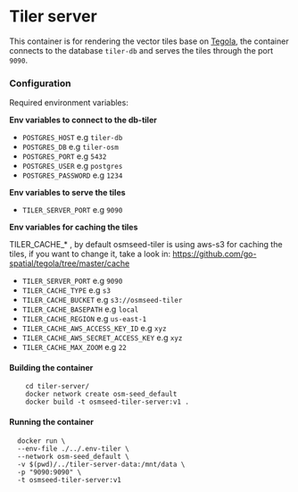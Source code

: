 # Tiler server

This container is for rendering the vector tiles base on [Tegola](https://github.com/go-spatial/tegola), the container connects to the database `tiler-db` and serves the tiles through the port `9090`.


### Configuration

Required environment variables:

 **Env variables to connect to the db-tiler**

- `POSTGRES_HOST` e.g `tiler-db`
- `POSTGRES_DB` e.g `tiler-osm`
- `POSTGRES_PORT` e.g `5432`
- `POSTGRES_USER` e.g `postgres`
- `POSTGRES_PASSWORD` e.g `1234`

**Env variables  to serve the tiles**

- `TILER_SERVER_PORT` e.g `9090`

**Env variables for caching the tiles**

TILER_CACHE_* , by default osmseed-tiler is using aws-s3 for caching the tiles, if you want to change it, take a look in: https://github.com/go-spatial/tegola/tree/master/cache

- `TILER_SERVER_PORT` e.g `9090`
- `TILER_CACHE_TYPE` e.g `s3`
- `TILER_CACHE_BUCKET` e.g `s3://osmseed-tiler`
- `TILER_CACHE_BASEPATH` e.g `local`
- `TILER_CACHE_REGION` e.g `us-east-1`
- `TILER_CACHE_AWS_ACCESS_KEY_ID` e.g `xyz`
- `TILER_CACHE_AWS_SECRET_ACCESS_KEY` e.g `xyz`
- `TILER_CACHE_MAX_ZOOM` e.g `22`

#### Building the container

```
    cd tiler-server/
    docker network create osm-seed_default
    docker build -t osmseed-tiler-server:v1 .
```

#### Running the container

```
  docker run \
  --env-file ./../.env-tiler \
  --network osm-seed_default \
  -v $(pwd)/../tiler-server-data:/mnt/data \
  -p "9090:9090" \
  -t osmseed-tiler-server:v1
```